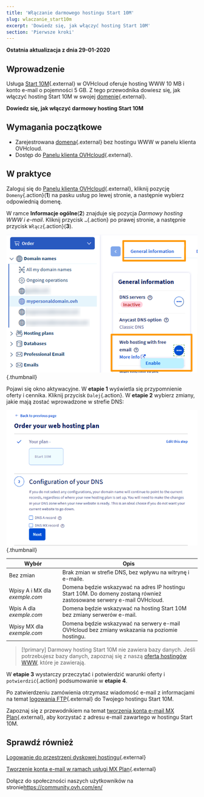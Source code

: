 ```yaml
---
title: 'Włączanie darmowego hostingu Start 10M'
slug: wlaczanie_start10m
excerpt: 'Dowiedz się, jak włączyć hosting Start 10M'
section: 'Pierwsze kroki'
---
```


**Ostatnia aktualizacja z dnia 29-01-2020**

## Wprowadzenie

Usługa [Start 10M](https://www.ovh.pl/domeny/oferta_serwer_start10m.xml){.external} w OVHcloud oferuje hosting WWW 10 MB i konto e-mail o pojemności 5 GB. Z tego przewodnika dowiesz się, jak włączyć hosting Start 10M w swojej [domenie](https://www.ovh.pl/domeny/){.external}.

**Dowiedz się, jak włączyć darmowy hosting Start 10M**

## Wymagania początkowe

- Zarejestrowana [domena](https://www.ovh.pl/domeny/){.external} bez hostingu WWW w panelu klienta OVHcloud.
- Dostęp do [Panelu klienta OVHcloud](https://www.ovh.com/auth/?action=gotomanager&from=https://www.ovh.pl/&ovhSubsidiary=pl){.external}.

## W praktyce

Zaloguj się do [Panelu klienta OVHcloud](https://www.ovh.com/auth/?action=gotomanager&from=https://www.ovh.pl/&ovhSubsidiary=pl){.external}, kliknij pozycję `Domeny`{.action}(**1**) na pasku usług po lewej stronie, a następnie wybierz odpowiednią domenę.

W ramce **Informacje ogólne**(**2**) znajduje się pozycja *Darmowy hosting WWW i e-mail*. Kliknij przycisk `…`{.action} po prawej stronie, a następnie przycisk `Włącz`{.action}(**3**).

![start10m](images/start10m-step1-01.png){.thumbnail}

Pojawi się okno aktywacyjne. W **etapie 1** wyświetla się przypomnienie oferty i cennika. Kliknij przycisk `Dalej`{.action}. W **etapie 2** wybierz zmiany, jakie mają zostać wprowadzone w strefie DNS:

![start10m](images/start10m-step1-02.png){.thumbnail}

| Wybór                                       	| Opis                                                                                                               								|
|--------------------------------------------	|-----------------------------------------------------------------------------------------------------------------------------------------------------------|
| Bez zmian                           	| Brak zmian w strefie DNS, bez wpływu na witrynę i e-maile.                                               								|
| Wpisy A i MX dla *exemple.com* 	| Domena będzie wskazywać na adres IP hostingu Start 10M. Do domeny zostaną również zastosowane serwery e-mail OVHcloud. 	|
| Wpis A dla *exemple.com*          	| Domena będzie wskazywać na hosting Start 10M bez zmiany serwerów e-mail.                             								|
| Wpisy MX dla *exemple.com*      	| Domena będzie wskazywać na serwery e-mail OVHcloud bez zmiany wskazania na poziomie hostingu.  								|

> [!primary]
> Darmowy hosting Start 10M nie zawiera bazy danych. Jeśli potrzebujesz bazy danych, zapoznaj się z naszą [ofertą hostingów WWW](https://www.ovh.pl/hosting/), które je zawierają.

W **etapie 3** wystarczy przeczytać i potwierdzić warunki oferty i `potwierdzić`{.action} podsumowanie w **etapie 4**.

Po zatwierdzeniu zamówienia otrzymasz wiadomość e-mail z informacjami na temat [logowania FTP](https://docs.ovh.com/pl/hosting/logowanie-przestrzen-dyskowa-ftp-hosting-web/){.external} do Twojego hostingu Start 10M.

Zapoznaj się z przewodnikiem na temat [tworzenia konta e-mail MX Plan](https://docs.ovh.com/pl/emails/przewodnik_na_temat_zakladania_adresu_e-mail/){.external}, aby korzystać z adresu e-mail zawartego w hostingu Start 10M.

## Sprawdź również

[Logowanie do przestrzeni dyskowej hostingu](https://docs.ovh.com/pl/hosting/logowanie-przestrzen-dyskowa-ftp-hosting-web/){.external}

[Tworzenie konta e-mail w ramach usługi MX Plan](https://docs.ovh.com/pl/emails/przewodnik_na_temat_zakladania_adresu_e-mail/){.external}

Dołącz do społeczności naszych użytkowników na stronie<https://community.ovh.com/en/>



